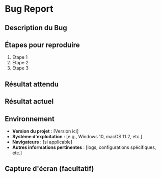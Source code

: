 # Bug Report

## Description du Bug
<!-- Décris le bug de manière concise. -->

## Étapes pour reproduire
1. Étape 1
2. Étape 2
3. Étape 3

## Résultat attendu
<!-- Explique ce que tu attendais de ce comportement. -->

## Résultat actuel
<!-- Décris le comportement observé. -->

## Environnement
- **Version du projet** : [Version ici]
- **Système d'exploitation** : [e.g., Windows 10, macOS 11.2, etc.]
- **Navigateurs** : [si applicable]
- **Autres informations pertinentes** : [logs, configurations spécifiques, etc.]

## Capture d'écran (facultatif)
<!-- Si applicable, joins une capture d'écran ou un gif montrant le bug. -->
